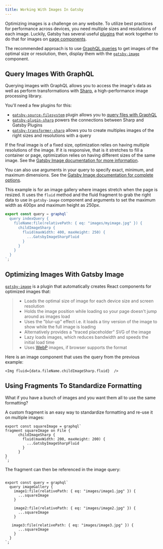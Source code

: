 ```yaml
---
title: Working With Images In Gatsby
---
```


Optimizing images is a challenge on any website. To utilize best practices for performance across devices, you need multiple sizes and resolutions of each image. Luckily, Gatsby has several useful [plugins](/docs/plugins/) that work together to do that for images on [page components](/docs/building-with-components/#page-components).


The recommended approach is to use [GraphQL queries](/docs/querying-with-graphql/) to get images of the optimal size or resolution, then, display them with the [`gatsby-image`](/packages/gatsby-image/) component.


## Query Images With GraphQL

Querying images with GraphQL allows you to access the image's data as well as perform transformations with [Sharp](https://github.com/lovell/sharp), a high-performance image processing library.

You'll need a few plugins for this:
* [`gatsby-source-filesystem`](/packages/gatsby-source-filesystem/) plugin allows you to [query files with GraphQL](docs/querying-with-graphql/#images)
* [`gatsby-plugin-sharp`](/packages/gatsby-plugin-sharp) powers the connections between Sharp and Gatsby Plugins
* [`gatsby-transformer-sharp`](/packages/gatsby-transformer-sharp/) allows you to create multiples images of the right sizes and resolutions with a query

If the final image is of a fixed size, optimization relies on having multiple resolutions of the image. If it is responsive, that is it stretches to fill a container or page, optimization relies on having different sizes of the same image.  See the [Gatsby Image documentation for more information](/packages/gatsby-image/#two-types-of-responsive-images).

You can also use arguments in your query to specify exact, minimum, and maximum dimensions. See the [Gatsby Image documentation for complete options](/packages/gatsby-image/#two-types-of-responsive-images).

This example is for an image gallery where images stretch when the page is resized. It uses the `fluid` method and the fluid fragment to grab the right data to use in `gatsby-image` component and arguments to set the maximum width as 400px and maximum height as 250px.

```jsx
export const query = graphql`
  query indexQuery {
    fileName:file(relativePath: { eq: "images/myimage.jpg" }) {
      childImageSharp {
        fluid(maxWidth: 400, maxHeight: 250) {
          ...GatsbyImageSharpFluid
        }
      }
    }
  }
`;
```

## Optimizing Images With Gatsby Image

[`gatsby-image`](/packages/gatsby-image/) is a plugin that automatically creates React components for optimized images that:


> * Loads the optimal size of image for each device size and screen resolution
> * Holds the image position while loading so your page doesn't jump around as images load
> * Uses the "blur-up" effect i.e. it loads a tiny version of the image to show while the full image is loading
> * Alternatively provides a "traced placeholder" SVG of the image
> * Lazy loads images, which reduces bandwidth and speeds the initial load time
> * Uses [WebP](https://developers.google.com/speed/webp/) images, if browser supports the format


Here is an image component that uses the query from the previous example:

```
<Img fluid={data.fileName.childImageSharp.fluid}  />
```


## Using Fragments To Standardize Formatting

What if you have a bunch of images and you want them all to use the same formatting?

A custom fragment is an easy way to standardize formatting and re-use it on multiple images:

```
export const squareImage = graphql`
fragment squareImage on File {
      childImageSharp {
        fluid(maxWidth: 200, maxHeight: 200) {
          ...GatsbyImageSharpFluid
        }
      }
}
`;
```

The fragment can then be referenced in the image query:

```

export const query = graphql`
  query imageGallery {
    image1:file(relativePath: { eq: "images/image1.jpg" }) {
      ...squareImage
    }

    image2:file(relativePath: { eq: "images/image2.jpg" }) {
      ...squareImage
    }

   image3:file(relativePath: { eq: "images/image3.jpg" }) {
      ...squareImage
    }
  }
`;

```


